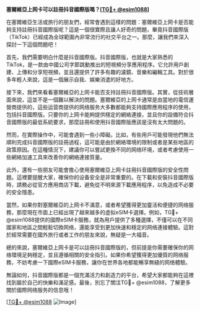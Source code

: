 **塞爾維亞上网卡可以註冊抖音國際版嗎？[[TG💪+ @esim1088](https://t.me/s/esim1088)]**

在塞爾維亞生活或旅行的朋友們，經常會遇到這樣的問題：塞爾維亞上网卡是否能夠支持註冊抖音國際版呢？這是一個很實際且讓人好奇的問題，畢竟抖音國際版（TikTok）已經成為全球範圍內非常流行的社交平台之一。那麼，讓我們來深入探討一下這個問題吧！

首先，我們需要明白什麼是抖音國際版。抖音國際版，也就是大家熟悉的TikTok，是一款由中國公司字節跳動推出的短視頻分享應用程序。它允許用戶創建、上傳和分享短視頻，並且還提供了許多有趣的濾鏡、音樂和編輯工具。對於很多年輕人來說，這是一個展示自我、娛樂消遣的好地方。

接下來，我們來看看塞爾維亞的上网卡能否支持註冊抖音國際版。其實，從技術層面來說，這並不是一個難以解決的問題。塞爾維亞的上网卡通常是由當地的電信運營商提供的，這些运营商提供的网络服务大多數都能夠支持國際應用程序的使用，包括抖音國際版。只要你的上网卡能夠提供穩定的網絡連接，並且你的設備符合抖音國際版的最低系統要求，那麼註冊和使用抖音國際版應該是沒有太大問題的。

然而，在實際操作中，可能會遇到一些小障礙。比如，有些用戶可能發現他們無法順利完成抖音國際版的註冊過程，這可能是由於網絡環境的限制或者是某些地區的政策原因。在這種情況下，建議你可以嘗試更換不同的网络环境，或者考慮使用一些網絡加速工具來改善你的網絡連接質量。

此外，還有一些朋友可能會擔心使用塞爾維亞上网卡註冊抖音國際版的安全性問題。這裡要提醒大家，確保你的设备安全是非常重要的。在下載和安裝抖音國際版時，請務必從官方應用商店下載，避免從不明來源下載應用程序，以免造成不必要的安全隱患。

當然，如果你對塞爾維亞的上网卡不滿意，或者希望獲得更加靈活和便捷的网络服務，那麼現在市面上已經出現了越來越多的虚拟eSIM卡選擇。例如，TG💪+ @esim1088提供的國際eSIM卡服務，就為用戶提供了多種選擇，不僅可以在不同國家和地區之間輕鬆切換网络，還能享受到更加快速和穩定的网络連接體驗。這對於經常需要在國外旅行或者工作的朋友來說，無疑是一大福音。

總的來說，塞爾維亞上网卡是可以註冊抖音國際版的，但前提是你需要確保你的网络環境足夠穩定，並且遵循相關的安全指引。如果你希望獲得更加優質的网络服務，不妨考慮一下國際eSIM卡服務，讓你在世界各地都能暢享無縫的网络體驗。

無論如何，抖音國際版都是一個充滿活力和創造力的平台，希望大家都能夠在這裡找到屬於自己的快樂和滿足感。最後，別忘了關注TG💪+ @esim1088，了解更多關於國際网络服务的信息哦！

[[TG💪+ @esim1088](https://t.me/s/esim1088) ![Image](https://i.postimg.cc/4NQfJmqS/Snipaste-2025-05-13-00-14-12.png)]